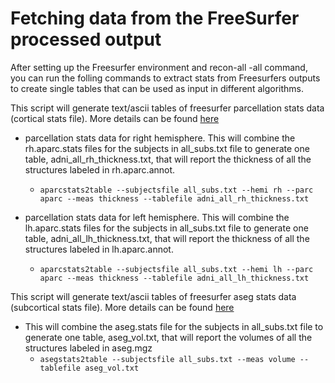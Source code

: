 # Fetching data from the FreeSurfer processed output
After setting up the Freesurfer environment and recon-all -all command, you can run the folling commands to extract stats from Freesurfers outputs to create single tables that can be used as input in different algorithms.

This script will generate text/ascii tables of freesurfer parcellation stats data (cortical stats file). More details can be found [here](https://surfer.nmr.mgh.harvard.edu/fswiki/aparcstats2table)

- parcellation stats data for right hemisphere. This will combine the rh.aparc.stats files for the subjects in all_subs.txt file to generate one table, adni_all_rh_thickness.txt, that will report the thickness of all the structures labeled in rh.aparc.annot. 
  - ```aparcstats2table --subjectsfile all_subs.txt --hemi rh --parc aparc --meas thickness --tablefile adni_all_rh_thickness.txt```

- parcellation stats data for left hemisphere. This will combine the lh.aparc.stats files for the subjects in all_subs.txt file to generate one table, adni_all_lh_thickness.txt, that will report the thickness of all the structures labeled in lh.aparc.annot. 
  - ```aparcstats2table --subjectsfile all_subs.txt --hemi lh --parc aparc --meas thickness --tablefile adni_all_lh_thickness.txt```

This script will generate text/ascii tables of freesurfer aseg stats data (subcortical stats file). More details can be found [here](https://surfer.nmr.mgh.harvard.edu/fswiki/asegstats2table)
  
-  This will combine the aseg.stats file for the subjects in all_subs.txt file to generate one table, aseg_vol.txt, that will report the volumes of all the structures labeled in aseg.mgz
    - ```asegstats2table --subjectsfile all_subs.txt --meas volume --tablefile aseg_vol.txt```
